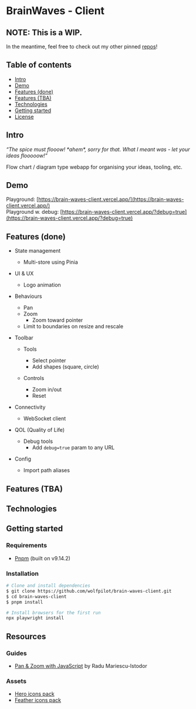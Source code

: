 # BrainWaves - Client

## NOTE: This is a WIP.

In the meantime, feel free to check out my other pinned [repos](https://github.com/wolfpilot)!

## Table of contents

- [Intro](#intro)
- [Demo](#demo)
- [Features (done)](#features-done)
- [Features (TBA)](#features-tba)
- [Technologies](#technologies)
- [Getting started](#getting-started)
- [License](#license)

## Intro

_“The spice must flooow! \*ahem\*, sorry for that. What I meant was - let your ideas flooooow!”_

Flow chart / diagram type webapp for organising your ideas, tooling, etc.

## Demo

Playground: [https://brain-waves-client.vercel.app/](https://brain-waves-client.vercel.app/) \
Playground w. debug: [https://brain-waves-client.vercel.app/?debug=true](https://brain-waves-client.vercel.app/?debug=true)

## Features (done)

- State management

  - Multi-store using Pinia

- UI & UX

  - Logo animation

- Behaviours

  - Pan
  - Zoom
    - Zoom toward pointer
  - Limit to boundaries on resize and rescale

- Toolbar

  - Tools

    - Select pointer
    - Add shapes (square, circle)

  - Controls
    - Zoom in/out
    - Reset

- Connectivity

  - WebSocket client

- QOL (Quality of Life)

  - Debug tools
    - Add `debug=true` param to any URL

- Config

  - Import path aliases

## Features (TBA)

## Technologies

## Getting started

### Requirements

- [Pnpm](https://pnpm.io/) (built on v9.14.2)

### Installation

```bash
# Clone and install dependencies
$ git clone https://github.com/wolfpilot/brain-waves-client.git
$ cd brain-waves-client
$ pnpm install
```

```sh
# Install browsers for the first run
npx playwright install
```

## Resources

### Guides

- [Pan & Zoom with JavaScript](https://www.youtube.com/watch?v=S4HMcN2YlgU&list=PLB0Tybl0UNfYoJE7ZwsBQoDIG4YN9ptyY) by Radu Mariescu-Istodor

### Assets

- [Hero icons pack](https://github.com/tailwindlabs/heroicons)
- [Feather icons pack](https://github.com/feathericons/feather)
